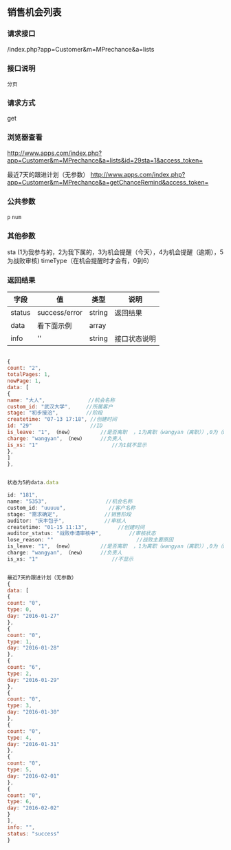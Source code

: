 ## 销售机会列表
### **请求接口**
/index.php?app=Customer&m=MPrechance&a=lists

### **接口说明**
`分页`

### **请求方式**
get

### **浏览器查看**
http://www.apps.com/index.php?app=Customer&m=MPrechance&a=lists&id=29sta=1&access_token=

最近7天的跟进计划（无参数）
http://www.apps.com/index.php?app=Customer&m=MPrechance&a=getChanceRemind&access_token=

### **公共参数** 
`p` `num`

### **其他参数**
sta  (1为我参与的，2为我下属的，3为机会提醒（今天），4为机会提醒（逾期），5为战败审核)
timeType（在机会提醒时才会有，0到6）


### **返回结果**
|字段       |值             |类型    |说明           |
| --------- |--------      |--------|--------       |
|status     |success/error |string |返回结果         |
|data       |看下面示例 | array ||
|info       | '' | string | 接口状态说明  |

``` javascript

{
count: "2",
totalPages: 1,
nowPage: 1,
data: [
{
name: "大人",              //机会名称
custom_id: "武汉大学",     //所属客户
stage: "初步接洽",         //阶段
createtime: "07-13 17:18", //创建时间
id: "29"                   //ID
is_leave: "1", （new）         //是否离职  ，1为离职（wangyan（离职））,0为（wangyan）
charge: "wangyan", （new）     //负责人
is_xs: "1"                        //为1就不显示
},
]
},


状态为5的data.data

id: "181",
name: "5353",                   //机会名称
custom_id: "uuuuu",              //客户名称
stage: "需求确定",               //销售阶段
auditor: "庆丰包子",             //审核人
createtime: "01-15 11:13",          //创建时间
auditor_status: "战败申请审核中",         //审核状态
lose_reason: ""                           //战败主要原因
is_leave: "1", （new）         //是否离职  ，1为离职（wangyan（离职））,0为（wangyan）
charge: "wangyan", （new）     //负责人
is_xs: "1"                        //不显示


最近7天的跟进计划（无参数）
{
data: [
{
count: "0",
type: 0,
day: "2016-01-27"
},
{
count: "0",
type: 1,
day: "2016-01-28"
},
{
count: "6",
type: 2,
day: "2016-01-29"
},
{
count: "0",
type: 3,
day: "2016-01-30"
},
{
count: "0",
type: 4,
day: "2016-01-31"
},
{
count: "0",
type: 5,
day: "2016-02-01"
},
{
count: "0",
type: 6,
day: "2016-02-02"
}
],
info: "",
status: "success"
}
